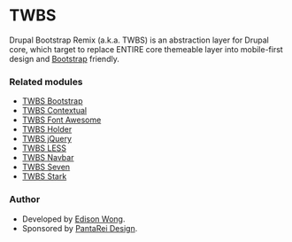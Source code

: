 TWBS
====

Drupal Bootstrap Remix (a.k.a. TWBS) is an abstraction layer for Drupal
core, which target to replace ENTIRE core themeable layer into
mobile-first design and [Bootstrap](http://getbootstrap.com) friendly.

### Related modules

-   [TWBS Bootstrap](https://drupal.org/project/twbs_bootstrap)
-   [TWBS Contextual](https://drupal.org/project/twbs_contextual)
-   [TWBS Font Awesome](https://drupal.org/project/twbs_fontawesome)
-   [TWBS Holder](https://drupal.org/project/twbs_holder)
-   [TWBS jQuery](https://drupal.org/project/twbs_jquery)
-   [TWBS LESS](https://drupal.org/project/twbs_less)
-   [TWBS Navbar](https://drupal.org/project/twbs_navbar)
-   [TWBS Seven](https://drupal.org/project/twbs_seven)
-   [TWBS Stark](https://drupal.org/project/twbs_stark)

### Author

-   Developed by [Edison Wong](http://drupal.org/user/33940).
-   Sponsored by [PantaRei Design](http://drupal.org/node/1741828).
